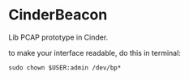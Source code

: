 CinderBeacon
============

Lib PCAP prototype in Cinder. 

to make your interface readable, do this in terminal:

```sudo chown $USER:admin /dev/bp*```